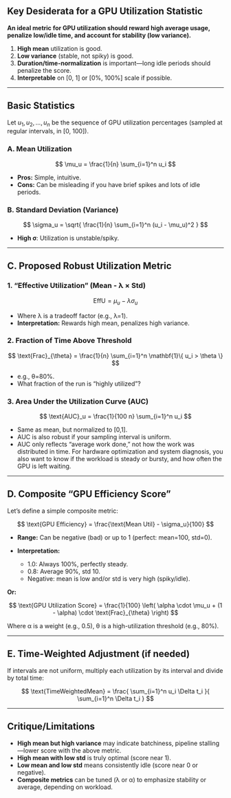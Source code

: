 ## **Key Desiderata for a GPU Utilization Statistic**

**An ideal metric for GPU utilization should reward high average usage, penalize low/idle time, and account for stability (low variance).**

1. **High mean** utilization is good.
2. **Low variance** (stable, not spiky) is good.
3. **Duration/time-normalization** is important—long idle periods should penalize the score.
4. **Interpretable** on \[0, 1] or \[0%, 100%] scale if possible.

---

## **Basic Statistics**

Let $u_1, u_2, ..., u_n$ be the sequence of GPU utilization percentages (sampled at regular intervals, in \[0, 100]).

### **A. Mean Utilization**

$$
\mu_u = \frac{1}{n} \sum_{i=1}^n u_i
$$

* **Pros:** Simple, intuitive.
* **Cons:** Can be misleading if you have brief spikes and lots of idle periods.

### **B. Standard Deviation (Variance)**

$$
\sigma_u = \sqrt{ \frac{1}{n} \sum_{i=1}^n (u_i - \mu_u)^2 }
$$

* **High σ**: Utilization is unstable/spiky.

---

## **C. Proposed Robust Utilization Metric**

### **1. “Effective Utilization” (Mean - λ × Std)**

$$
\text{EffU} = \mu_u - \lambda \sigma_u
$$

* Where λ is a tradeoff factor (e.g., λ=1).
* **Interpretation:** Rewards high mean, penalizes high variance.

### **2. Fraction of Time Above Threshold**

$$
\text{Frac}_{\theta} = \frac{1}{n} \sum_{i=1}^n \mathbf{1}\{ u_i > \theta \}
$$

* e.g., θ=80%.
* What fraction of the run is “highly utilized”?

### **3. Area Under the Utilization Curve (AUC)**

$$
\text{AUC}_u = \frac{1}{100 n} \sum_{i=1}^n u_i
$$

* Same as mean, but normalized to \[0,1].
* AUC is also robust if your sampling interval is uniform.
* AUC only reflects “average work done,” not how the work was distributed in time. For hardware optimization and system diagnosis, you also want to know if the workload is steady or bursty, and how often the GPU is left waiting.

---

## **D. Composite “GPU Efficiency Score”**

Let’s define a simple composite metric:

$$
\text{GPU Efficiency} = \frac{\text{Mean Util} - \sigma_u}{100}
$$

* **Range:** Can be negative (bad) or up to 1 (perfect: mean=100, std=0).
* **Interpretation:**

  * 1.0: Always 100%, perfectly steady.
  * 0.8: Average 90%, std 10.
  * Negative: mean is low and/or std is very high (spiky/idle).

**Or:**

$$
\text{GPU Utilization Score} = \frac{1}{100} \left( \alpha \cdot \mu_u + (1 - \alpha) \cdot \text{Frac}_{\theta} \right)
$$

Where α is a weight (e.g., 0.5), θ is a high-utilization threshold (e.g., 80%).

---

## **E. Time-Weighted Adjustment (if needed)**

If intervals are not uniform, multiply each utilization by its interval and divide by total time:

$$
\text{TimeWeightedMean} = \frac{ \sum_{i=1}^n u_i \Delta t_i }{ \sum_{i=1}^n \Delta t_i }
$$


---

## **Critique/Limitations**

* **High mean but high variance** may indicate batchiness, pipeline stalling—lower score with the above metric.
* **High mean with low std** is truly optimal (score near 1).
* **Low mean and low std** means consistently idle (score near 0 or negative).
* **Composite metrics** can be tuned (λ or α) to emphasize stability or average, depending on workload.
